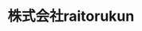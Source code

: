 <!DOCUTYPE html>
<html>
 <h1>株式会社raitorukun</h1>
 <meta charset="UTF8">
<title>raitokurun<title>
<head>

</head>
body {
      background-image: url(s_1.jpg);
      }
</style>
 <p>s_1.jpg</p>
<br><br><br>
<a href="http://www.gendama.jp"<<h2>家でお金を稼ぎましょう</h2></a>
<table border="1">
  <tr>
    <th><img src="s_1.jpg"></th>
    <th><img src="s_2.jpg"></th>
    <th><img src="s_3.jpg"></th>
<table>
</body>
</html>
